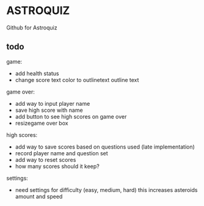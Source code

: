 # ASTROQUIZ

Github for Astroquiz


## todo

game: 
- add health status
- change score text color to outlinetext
outline text

game over:
- add way to input player name
- save high score with name
- add button to see high scores on game over
- resizegame over box

high scores:
- add way to save scores based on questions used (late implementation)
- record player name and question set
- add way to reset scores
- how many scores should it keep?

settings: 
- need settings for difficulty (easy, medium, hard) this increases asteroids amount and speed